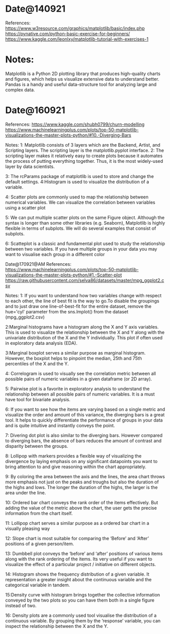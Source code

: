 Date@140921
=========================
References:
https://www.w3resource.com/graphics/matplotlib/basic/index.php
https://pynative.com/python-basic-exercise-for-beginners/
https://www.kaggle.com/leonlxy/matplotlib-tutorial-with-exercises-1

Notes:
=====================================
Matplotlib is a Python 2D plotting library that produces high-quality charts and figures, which helps us visualize extensive data to understand better. Pandas is a handy and useful data-structure tool for analyzing large and complex data.

Date@160921
==================
References:
https://www.kaggle.com/shubh0799/churn-modelling
https://www.machinelearningplus.com/plots/top-50-matplotlib-visualizations-the-master-plots-python/#10.-Diverging-Bars

Notes:
1: Matplotlib consists of 3 layers which are the Backend, Artist, and Scripting layers. The scripting layer is the matplotlib.pyplot interface.
2: The scripting layer makes it relatively easy to create plots because it automates the process of putting everything together. Thus, it is the most widely-used layer by data scientists.

3: The rcParams package of matplotlib is used to store and change the default settings.
4:Histogram is used to visualize the distribution of a variable.

4: Scatter plots are commonly used to map the relationship between numerical variables. We can visualize the correlation between variables using a scatter plot

5: We can put multiple scatter plots on the same Figure object. Although the syntax is longer than some other libraries (e.g. Seaborn), Matplotlib is highly flexible in terms of subplots. We will do several examples that consist of subplots.

6: Scatteplot is a classic and fundamental plot used to study the relationship between two variables. If you have multiple groups in your data you may want to visualise each group in a different color 

Date@170921@AM
References:
https://www.machinelearningplus.com/plots/top-50-matplotlib-visualizations-the-master-plots-python/#1.-Scatter-plot
https://raw.githubusercontent.com/selva86/datasets/master/mpg_ggplot2.csv

Notes:
1: If you want to understand how two variables change with respect to each other, the line of best fit is the way to go.To disable the groupings and to just draw one line-of-best-fit for the entire dataset, remove the hue='cyl' parameter from the 
sns.lmplot() from the dataset (mpg_ggplot2.csv)

2:Marginal histograms have a histogram along the X and Y axis variables. This is used to visualize the relationship between the X and Y along with the univariate distribution of the X and the Y individually. This plot if often used in exploratory data analysis (EDA).

3:Marginal boxplot serves a similar purpose as marginal histogram. However, the boxplot helps to pinpoint the median, 25th and 75th percentiles of the X and the Y.

4: Correlogram is used to visually see the correlation metric between all possible pairs of numeric variables in a given dataframe (or 2D array).

5: Pairwise plot is a favorite in exploratory analysis to understand the relationship between all possible pairs of numeric variables. It is a must have tool for bivariate analysis.

6: If you want to see how the items are varying based on a single metric and visualize the order and amount of this variance, the diverging bars is a great tool. It helps to quickly differentiate the performance of groups in your data and is quite intuitive and instantly conveys the point.

7: Divering dot plot is also similar to the diverging bars. However compared to diverging bars, the absence of bars reduces the amount of contrast and disparity between the groups.

8: Lollipop with markers provides a flexible way of visualizing the divergence by laying emphasis on any significant datapoints you want to bring attention to and give reasoning within the chart appropriately.

9: By coloring the area between the axis and the lines, the area chart throws more emphasis not just on the peaks and troughs but also the duration of the highs and lows. The longer the duration of the highs, the larger is the area under the line.

10: Ordered bar chart conveys the rank order of the items effectively. But adding the value of the metric above the chart, the user gets the precise information from the chart itself.

11: Lollipop chart serves a similar purpose as a ordered bar chart in a visually pleasing way

12: Slope chart is most suitable for comparing the ‘Before’ and ‘After’ positions of a given person/item.

13: Dumbbell plot conveys the ‘before’ and ‘after’ positions of various items along with the rank ordering of the items. Its very useful if you want to visualize the effect of a particular project / initiative on different objects. 

14: Histogram shows the frequency distribution of a given variable. It representation a greater insight about the continuous variable and the categorical variable in tandem.

15:Density curve with histogram brings together the collective information conveyed by the two plots so you can have them both in a single figure instead of two.

16: Density plots are a commonly used tool visualise the distribution of a continuous variable. By grouping them by the ‘response’ variable, you can inspect the relationship between the X and the Y. 